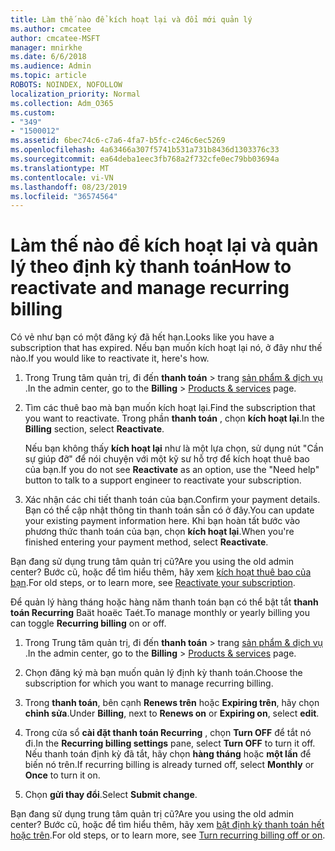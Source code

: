 ```yaml
---
title: Làm thế nào để kích hoạt lại và đổi mới quản lý
ms.author: cmcatee
author: cmcatee-MSFT
manager: mnirkhe
ms.date: 6/6/2018
ms.audience: Admin
ms.topic: article
ROBOTS: NOINDEX, NOFOLLOW
localization_priority: Normal
ms.collection: Adm_O365
ms.custom:
- "349"
- "1500012"
ms.assetid: 6bec74c6-c7a6-4fa7-b5fc-c246c6ec5269
ms.openlocfilehash: 4a63466a307f5741b531a731b8436d1303376c33
ms.sourcegitcommit: ea64deba1eec3fb768a2f732cfe0ec79bb03694a
ms.translationtype: MT
ms.contentlocale: vi-VN
ms.lasthandoff: 08/23/2019
ms.locfileid: "36574564"
---
```

# <a name="how-to-reactivate-and-manage-recurring-billing"></a><span data-ttu-id="cf101-102">Làm thế nào để kích hoạt lại và quản lý theo định kỳ thanh toán</span><span class="sxs-lookup"><span data-stu-id="cf101-102">How to reactivate and manage recurring billing</span></span>

<span data-ttu-id="cf101-103">Có vẻ như bạn có một đăng ký đã hết hạn.</span><span class="sxs-lookup"><span data-stu-id="cf101-103">Looks like you have a subscription that has expired.</span></span> <span data-ttu-id="cf101-104">Nếu bạn muốn kích hoạt lại nó, ở đây như thế nào.</span><span class="sxs-lookup"><span data-stu-id="cf101-104">If you would like to reactivate it, here's how.</span></span>
  
1. <span data-ttu-id="cf101-105">Trong Trung tâm quản trị, đi đến **thanh toán** \> trang [sản phẩm & dịch vụ](https://go.microsoft.com/fwlink/p/?linkid=842054) .</span><span class="sxs-lookup"><span data-stu-id="cf101-105">In the admin center, go to the **Billing** \> [Products & services](https://go.microsoft.com/fwlink/p/?linkid=842054) page.</span></span>

2. <span data-ttu-id="cf101-106">Tìm các thuê bao mà bạn muốn kích hoạt lại.</span><span class="sxs-lookup"><span data-stu-id="cf101-106">Find the subscription that you want to reactivate.</span></span> <span data-ttu-id="cf101-107">Trong phần **thanh toán** , chọn **kích hoạt lại**.</span><span class="sxs-lookup"><span data-stu-id="cf101-107">In the **Billing** section, select  **Reactivate**.</span></span>

    <span data-ttu-id="cf101-108">Nếu bạn không thấy **kích hoạt lại** như là một lựa chọn, sử dụng nút "Cần sự giúp đỡ" để nói chuyện với một kỹ sư hỗ trợ để kích hoạt thuê bao của bạn.</span><span class="sxs-lookup"><span data-stu-id="cf101-108">If you do not see **Reactivate** as an option, use the "Need help" button to talk to a support engineer to reactivate your subscription.</span></span>

3. <span data-ttu-id="cf101-109">Xác nhận các chi tiết thanh toán của bạn.</span><span class="sxs-lookup"><span data-stu-id="cf101-109">Confirm your payment details.</span></span> <span data-ttu-id="cf101-110">Bạn có thể cập nhật thông tin thanh toán sẵn có ở đây.</span><span class="sxs-lookup"><span data-stu-id="cf101-110">You can update your existing payment information here.</span></span> <span data-ttu-id="cf101-111">Khi bạn hoàn tất bước vào phương thức thanh toán của bạn, chọn **kích hoạt lại**.</span><span class="sxs-lookup"><span data-stu-id="cf101-111">When you're finished entering your payment method, select **Reactivate**.</span></span>

<span data-ttu-id="cf101-112">Bạn đang sử dụng trung tâm quản trị cũ?</span><span class="sxs-lookup"><span data-stu-id="cf101-112">Are you using the old admin center?</span></span> <span data-ttu-id="cf101-113">Bước cũ, hoặc để tìm hiểu thêm, hãy xem [kích hoạt thuê bao của bạn](https://docs.microsoft.com/en-us/office365/admin/subscriptions-and-billing/reactivate-your-subscription).</span><span class="sxs-lookup"><span data-stu-id="cf101-113">For old steps, or to learn more, see [Reactivate your subscription](https://docs.microsoft.com/en-us/office365/admin/subscriptions-and-billing/reactivate-your-subscription).</span></span> 

<span data-ttu-id="cf101-114">Để quản lý hàng tháng hoặc hàng năm thanh toán bạn có thể bật tắt **thanh toán Recurring** Baät hoaëc Taét.</span><span class="sxs-lookup"><span data-stu-id="cf101-114">To manage monthly or yearly billing you can toggle **Recurring billing** on or off.</span></span>
  
1. <span data-ttu-id="cf101-115">Trong Trung tâm quản trị, đi đến **thanh toán** \> trang [sản phẩm & dịch vụ](https://go.microsoft.com/fwlink/p/?linkid=842054) .</span><span class="sxs-lookup"><span data-stu-id="cf101-115">In the admin center, go to the **Billing** \> [Products & services](https://go.microsoft.com/fwlink/p/?linkid=842054) page.</span></span>

2. <span data-ttu-id="cf101-116">Chọn đăng ký mà bạn muốn quản lý định kỳ thanh toán.</span><span class="sxs-lookup"><span data-stu-id="cf101-116">Choose the subscription for which you want to manage recurring billing.</span></span>

3. <span data-ttu-id="cf101-117">Trong **thanh toán**, bên cạnh **Renews trên** hoặc **Expiring trên**, hãy chọn **chỉnh sửa**.</span><span class="sxs-lookup"><span data-stu-id="cf101-117">Under **Billing**, next to **Renews on** or **Expiring on**, select **edit**.</span></span>

4. <span data-ttu-id="cf101-118">Trong cửa sổ **cài đặt thanh toán Recurring** , chọn **Turn OFF** để tắt nó đi.</span><span class="sxs-lookup"><span data-stu-id="cf101-118">In the **Recurring billing settings** pane, select **Turn OFF** to turn it off.</span></span> <span data-ttu-id="cf101-119">Nếu thanh toán định kỳ đã tắt, hãy chọn **hàng tháng** hoặc **một lần** để biến nó trên.</span><span class="sxs-lookup"><span data-stu-id="cf101-119">If recurring billing is already turned off, select **Monthly** or **Once** to turn it on.</span></span>

5. <span data-ttu-id="cf101-120">Chọn **gửi thay đổi**.</span><span class="sxs-lookup"><span data-stu-id="cf101-120">Select **Submit change**.</span></span>

<span data-ttu-id="cf101-121">Bạn đang sử dụng trung tâm quản trị cũ?</span><span class="sxs-lookup"><span data-stu-id="cf101-121">Are you using the old admin center?</span></span> <span data-ttu-id="cf101-122">Bước cũ, hoặc để tìm hiểu thêm, hãy xem [bật định kỳ thanh toán hết hoặc trên](https://docs.microsoft.com/office365/admin/subscriptions-and-billing/renew-your-subscription#turn-recurring-billing-off-or-on).</span><span class="sxs-lookup"><span data-stu-id="cf101-122">For old steps, or to learn more, see [Turn recurring billing off or on](https://docs.microsoft.com/office365/admin/subscriptions-and-billing/renew-your-subscription#turn-recurring-billing-off-or-on).</span></span>
